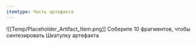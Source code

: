 ```yaml
---
itemtype: Часть артефакта
---
```

![[Temp/Placeholder_Artifact_Item.png]]
Соберите 10 фрагментов, чтобы синтезировать Шкатулку артефакта
